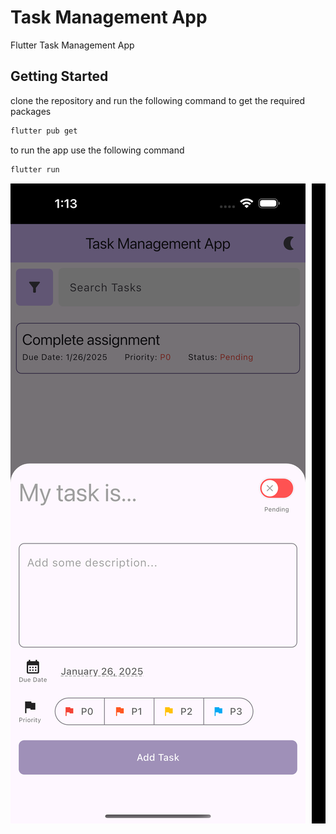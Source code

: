 # Task Management App

Flutter Task Management App

## Getting Started

clone the repository and run the following command to get the required packages

```bash
flutter pub get
```

to run the app use the following command

```bash
flutter run
```

<div style="display: flex; overflow-x: auto; gap: 10px;">

  <img src="./screenshots/screenshot1.png" alt="Image 1" style="max-width: 100%; height: auto; flex: 1;">
  <img src="./screenshots/screenshot2.png" alt="Image 2" style="max-width: 100%; height: auto; flex: 1;">
  <img src="./screenshots/screenshot3.png" alt="Image 3" style="max-width: 100%; height: auto; flex: 1;">
  <img src="./screenshots/screenshot4.png" alt="Image 4" style="max-width: 100%; height: auto; flex: 1;">
  <img src="./screenshots/screenshot5.png" alt="Image 5" style="max-width: 100%; height: auto; flex: 1;">
  <img src="./screenshots/screenshot6.png" alt="Image 6" style="max-width: 100%; height: auto; flex: 1;">

</div>


